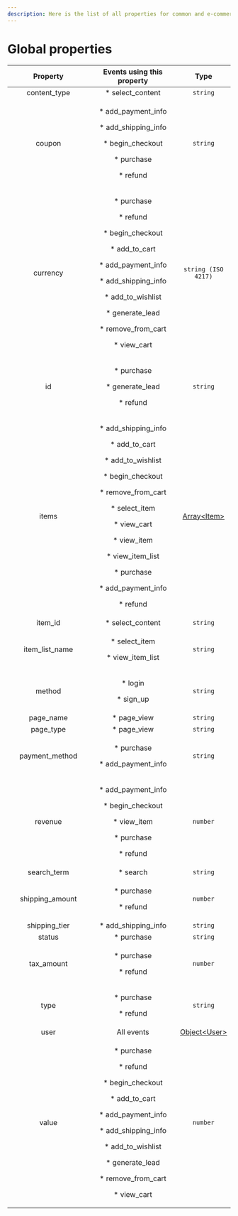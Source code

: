 ```yaml
---
description: Here is the list of all properties for common and e-commerce events
---
```


# Global properties

<table><thead><tr><th width="229" align="center">Property</th><th width="249" align="center">Events using this property</th><th align="center">Type</th></tr></thead><tbody><tr><td align="center">content_type</td><td align="center">* select_content</td><td align="center"><code>string</code></td></tr><tr><td align="center">coupon</td><td align="center"><p>* add_payment_info</p><p>  * add_shipping_info</p><p>  * begin_checkout</p><p>  * purchase</p><p>  * refund</p></td><td align="center"><code>string</code></td></tr><tr><td align="center">currency</td><td align="center"><p>  * purchase</p><p>  * refund</p><p>  * begin_checkout</p><p>  * add_to_cart</p><p>  * add_payment_info</p><p>  * add_shipping_info</p><p>  * add_to_wishlist</p><p>  * generate_lead</p><p>  * remove_from_cart</p><p>  * view_cart</p></td><td align="center"><code>string (ISO 4217)</code></td></tr><tr><td align="center">id</td><td align="center"><p>  * purchase</p><p>  * generate_lead</p><p>  * refund</p></td><td align="center"><code>string</code></td></tr><tr><td align="center">items</td><td align="center"><p>  * add_shipping_info</p><p>  * add_to_cart</p><p>  * add_to_wishlist</p><p>  * begin_checkout</p><p>  * remove_from_cart</p><p>  * select_item</p><p>  * view_cart</p><p>  * view_item</p><p>  * view_item_list</p><p>  * purchase</p><p>  * add_payment_info</p><p>  * refund</p></td><td align="center"><a href="https://community.commandersact.com/platform-x/developers/tracking/events-reference#item">Array&#x3C;Item></a></td></tr><tr><td align="center">item_id</td><td align="center">* select_content</td><td align="center"><code>string</code></td></tr><tr><td align="center">item_list_name</td><td align="center"><p>* select_item</p><p>  * view_item_list</p></td><td align="center"><code>string</code></td></tr><tr><td align="center">method</td><td align="center"><p>* login</p><p>  * sign_up</p></td><td align="center"><code>string</code></td></tr><tr><td align="center">page_name</td><td align="center">* page_view</td><td align="center"><code>string</code></td></tr><tr><td align="center">page_type</td><td align="center">* page_view</td><td align="center"><code>string</code></td></tr><tr><td align="center">payment_method</td><td align="center"><p>  * purchase</p><p>  * add_payment_info</p></td><td align="center"><code>string</code></td></tr><tr><td align="center">revenue</td><td align="center"><p>* add_payment_info</p><p>  * begin_checkout</p><p>  * view_item</p><p>  * purchase</p><p>  * refund</p></td><td align="center"><code>number</code></td></tr><tr><td align="center">search_term</td><td align="center">* search</td><td align="center"><code>string</code></td></tr><tr><td align="center">shipping_amount</td><td align="center"><p>* purchase</p><p>  * refund</p></td><td align="center"><code>number</code></td></tr><tr><td align="center">shipping_tier</td><td align="center">* add_shipping_info</td><td align="center"><code>string</code></td></tr><tr><td align="center">status</td><td align="center">  * purchase</td><td align="center"><code>string</code></td></tr><tr><td align="center">tax_amount</td><td align="center"><p>* purchase</p><p>  * refund</p></td><td align="center"><code>number</code></td></tr><tr><td align="center">type</td><td align="center"><p>* purchase</p><p>  * refund</p></td><td align="center"><code>string</code></td></tr><tr><td align="center">user</td><td align="center">All events</td><td align="center"><a href="https://community.commandersact.com/platform-x/developers/tracking/events-reference#user">Object&#x3C;User></a></td></tr><tr><td align="center">value</td><td align="center"><p>  * purchase</p><p>  * refund</p><p>  * begin_checkout</p><p>  * add_to_cart</p><p>  * add_payment_info</p><p>  * add_shipping_info</p><p>  * add_to_wishlist</p><p>  * generate_lead</p><p>  * remove_from_cart</p><p>  * view_cart</p></td><td align="center"><code>number</code></td></tr></tbody></table>

